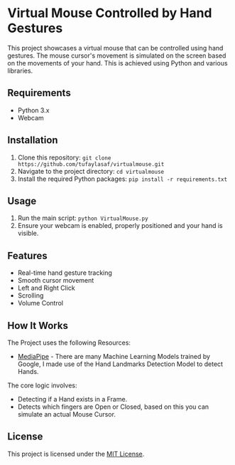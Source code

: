 Virtual Mouse Controlled by Hand Gestures
=========================================

This project showcases a virtual mouse that can be controlled using hand gestures. The mouse cursor's movement is simulated on the screen based on the movements of your hand. This is achieved using Python and various libraries.

Requirements
------------

-   Python 3.x
-   Webcam

Installation
------------

1.  Clone this repository: `git clone https://github.com/tufaylasaf/virtualmouse.git`
2.  Navigate to the project directory: `cd virtualmouse`
3.  Install the required Python packages: `pip install -r requirements.txt`

Usage
-----

1.  Run the main script: `python VirtualMouse.py`
2.  Ensure your webcam is enabled, properly positioned and your hand is visible. 

Features
--------

-   Real-time hand gesture tracking
-   Smooth cursor movement
-   Left and Right Click
-   Scrolling
-   Volume Control

How It Works
------------

The Project uses the following Resources:

-   [MediaPipe](https://developers.google.com/mediapipe/solutions/vision/hand_landmarker#get_started) - There are many Machine Learning Models trained by Google, I made use of the Hand Landmarks Detection Model to detect Hands.

The core logic involves:

-   Detecting if a Hand exists in a Frame.
-   Detects which fingers are Open or Closed, based on this you can simulate an actual Mouse Cursor.

License
-------

This project is licensed under the [MIT License](https://opensource.org/license/mit/).
